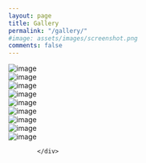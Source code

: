 ```yaml
---
layout: page
title: Gallery
permalink: "/gallery/"
#image: assets/images/screenshot.png
comments: false
---
```


<div class="container">
            <div class="row">
                <div class="col-md-4 mt-3 col-lg-4">
                    <img src="https://source.unsplash.com/collection/190726/1500x900" class="img-fluid" alt="image">
                </div>
                <div class="col-md-4 mt-3 col-lg-4">
                    <img src="https://source.unsplash.com/collection/190726/1500x900" class="img-fluid" alt="image">
                </div>
                <div class="col-md-4 mt-3 col-lg-4">
                    <img src="https://source.unsplash.com/collection/190726/1500x900" class="img-fluid" alt="image">
                </div>
                <div class="col-md-4 mt-3 col-lg-6">
                    <img src="https://source.unsplash.com/collection/190726/1500x900" class="img-fluid" alt="image">
                </div>
                <div class="col-md-4 mt-3 col-lg-6">
                    <img src="https://source.unsplash.com/collection/190726/1500x900" class="img-fluid" alt="image">
                </div>
                <div class="col-md-4 mt-3 col-lg-3">
                    <img src="https://source.unsplash.com/collection/190726/1500x900" class="img-fluid" alt="image">
                </div>
                <div class="col-md-4 mt-3 col-lg-3">
                    <img src="https://source.unsplash.com/collection/190726/1500x900" class="img-fluid" alt="image">
                </div>
                <div class="col-md-4 mt-3 col-lg-3">
                    <img src="https://source.unsplash.com/collection/190726/1500x900" class="img-fluid" alt="image">
                </div>
                <div class="col-md-4 mt-3 col-lg-3">
                    <img src="https://source.unsplash.com/collection/190726/1500x900" class="img-fluid" alt="image">
                </div>

            </div>
</div>